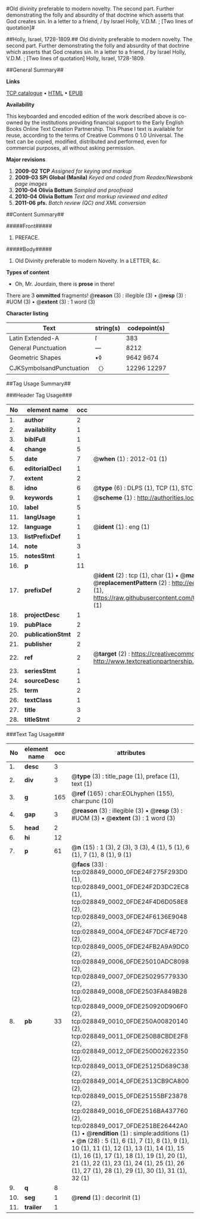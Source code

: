 #Old divinity preferable to modern novelty. The second part. Further demonstrating the folly and absurdity of that doctrine which asserts that God creates sin. In a letter to a friend, / by Israel Holly, V.D.M. ; [Two lines of quotation]#

##Holly, Israel, 1728-1809.##
Old divinity preferable to modern novelty. The second part. Further demonstrating the folly and absurdity of that doctrine which asserts that God creates sin. In a letter to a friend, / by Israel Holly, V.D.M. ; [Two lines of quotation]
Holly, Israel, 1728-1809.

##General Summary##

**Links**

[TCP catalogue](http://www.ota.ox.ac.uk/tcp/)  • 
[HTML](http://tei.it.ox.ac.uk/tcp/Texts-HTML/free/N21/N21905.html)  • 
[EPUB](http://tei.it.ox.ac.uk/tcp/Texts-EPUB/free/N21/N21905.epub)

**Availability**

This keyboarded and encoded edition of the
	       work described above is co-owned by the institutions
	       providing financial support to the Early English Books
	       Online Text Creation Partnership. This Phase I text is
	       available for reuse, according to the terms of Creative
	       Commons 0 1.0 Universal. The text can be copied,
	       modified, distributed and performed, even for
	       commercial purposes, all without asking permission.

**Major revisions**

1. __2009-02__ __TCP__ *Assigned for keying and markup*
1. __2009-03__ __SPi Global (Manila)__ *Keyed and coded from Readex/Newsbank page images*
1. __2010-04__ __Olivia Bottum__ *Sampled and proofread*
1. __2010-04__ __Olivia Bottum__ *Text and markup reviewed and edited*
1. __2011-06__ __pfs.__ *Batch review (QC) and XML conversion*

##Content Summary##

#####Front#####

1. PREFACE.

#####Body#####

1. Old Divinity preferable to modern Novelty. In a LETTER, &c.

**Types of content**

  * Oh, Mr. Jourdain, there is **prose** in there!

There are 3 **ommitted** fragments! 
 @__reason__ (3) : illegible (3)  •  @__resp__ (3) : #UOM (3)  •  @__extent__ (3) : 1 word (3)

**Character listing**


|Text|string(s)|codepoint(s)|
|---|---|---|
|Latin Extended-A|ſ|383|
|General Punctuation|—|8212|
|Geometric Shapes|▪◊|9642 9674|
|CJKSymbolsandPunctuation|〈〉|12296 12297|

##Tag Usage Summary##

###Header Tag Usage###

|No|element name|occ|attributes|
|---|---|---|---|
|1.|__author__|2||
|2.|__availability__|1||
|3.|__biblFull__|1||
|4.|__change__|5||
|5.|__date__|7| @__when__ (1) : 2012-01 (1)|
|6.|__editorialDecl__|1||
|7.|__extent__|2||
|8.|__idno__|6| @__type__ (6) : DLPS (1), TCP (1), STC (1), NOTIS (1), IMAGE-SET (1), EVANS-CITATION (1)|
|9.|__keywords__|1| @__scheme__ (1) : http://authorities.loc.gov/ (1)|
|10.|__label__|5||
|11.|__langUsage__|1||
|12.|__language__|1| @__ident__ (1) : eng (1)|
|13.|__listPrefixDef__|1||
|14.|__note__|3||
|15.|__notesStmt__|1||
|16.|__p__|11||
|17.|__prefixDef__|2| @__ident__ (2) : tcp (1), char (1)  •  @__matchPattern__ (2) : ([0-9\-]+):([0-9IVX]+) (1), (.+) (1)  •  @__replacementPattern__ (2) : http://eebo.chadwyck.com/downloadtiff?vid=$1&page=$2 (1), https://raw.githubusercontent.com/textcreationpartnership/Texts/master/tcpchars.xml#$1 (1)|
|18.|__projectDesc__|1||
|19.|__pubPlace__|2||
|20.|__publicationStmt__|2||
|21.|__publisher__|2||
|22.|__ref__|2| @__target__ (2) : https://creativecommons.org/publicdomain/zero/1.0/ (1), http://www.textcreationpartnership.org/docs/. (1)|
|23.|__seriesStmt__|1||
|24.|__sourceDesc__|1||
|25.|__term__|2||
|26.|__textClass__|1||
|27.|__title__|3||
|28.|__titleStmt__|2||


###Text Tag Usage###

|No|element name|occ|attributes|
|---|---|---|---|
|1.|__desc__|3||
|2.|__div__|3| @__type__ (3) : title_page (1), preface (1), text (1)|
|3.|__g__|165| @__ref__ (165) : char:EOLhyphen (155), char:punc (10)|
|4.|__gap__|3| @__reason__ (3) : illegible (3)  •  @__resp__ (3) : #UOM (3)  •  @__extent__ (3) : 1 word (3)|
|5.|__head__|2||
|6.|__hi__|12||
|7.|__p__|61| @__n__ (15) : 1 (3), 2 (3), 3 (3), 4 (1), 5 (1), 6 (1), 7 (1), 8 (1), 9 (1)|
|8.|__pb__|33| @__facs__ (33) : tcp:028849_0000_0FDE24F275F293D0 (1), tcp:028849_0001_0FDE24F2D3DC2EC8 (1), tcp:028849_0002_0FDE24F4D6D058E8 (2), tcp:028849_0003_0FDE24F6136E9048 (2), tcp:028849_0004_0FDE24F7DCF4E720 (2), tcp:028849_0005_0FDE24FB2A9A9DC0 (2), tcp:028849_0006_0FDE25010ADC8098 (2), tcp:028849_0007_0FDE250295779330 (2), tcp:028849_0008_0FDE2503FA849B28 (2), tcp:028849_0009_0FDE250920D906F0 (2), tcp:028849_0010_0FDE250A00820140 (2), tcp:028849_0011_0FDE250B8CBDE2F8 (2), tcp:028849_0012_0FDE250D02622350 (2), tcp:028849_0013_0FDE25125D689C38 (2), tcp:028849_0014_0FDE2513CB9CA800 (2), tcp:028849_0015_0FDE25155BF23878 (2), tcp:028849_0016_0FDE2516BA437760 (2), tcp:028849_0017_0FDE251BE26442A0 (1)  •  @__rendition__ (1) : simple:additions (1)  •  @__n__ (28) : 5 (1), 6 (1), 7 (1), 8 (1), 9 (1), 10 (1), 11 (1), 12 (1), 13 (1), 14 (1), 15 (1), 16 (1), 17 (1), 18 (1), 19 (1), 20 (1), 21 (1), 22 (1), 23 (1), 24 (1), 25 (1), 26 (1), 27 (1), 28 (1), 29 (1), 30 (1), 31 (1), 32 (1)|
|9.|__q__|8||
|10.|__seg__|1| @__rend__ (1) : decorInit (1)|
|11.|__trailer__|1||
